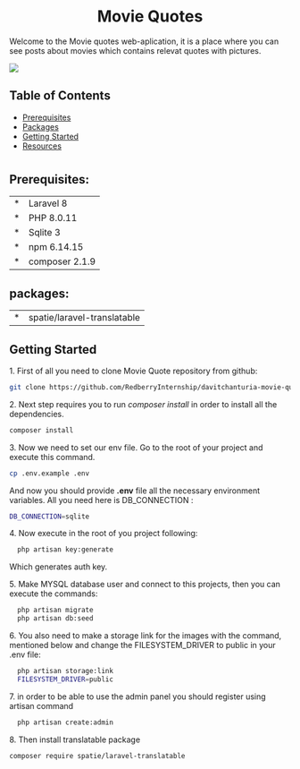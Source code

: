 <h1 style="text-align:center;">Movie Quotes</h1>

Welcome to the Movie quotes web-aplication, it is a place where you can see posts about movies which contains relevat quotes with pictures.

<img src="public/storage/bidzo.png"/>

## Table of Contents

* [Prerequisites](#req)
* [Packages](#packages)
* [Getting Started](#gettingStarted)
* [Resources](#resources)

#
<h2 id="req">Prerequisites:</h2>

<table>
    <tr>
        <td>* </td>
        <td>Laravel 8</td>
    </tr>
    <tr>
        <td>* </td>
        <td>PHP 8.0.11</td>
    </tr>
    <tr>
        <td>* </td>
        <td>Sqlite 3</td>
    </tr>
    <tr>
        <td>*</td>
        <td>npm 6.14.15</td>
    </tr>
    <tr>
        <td>* </td>
        <td>composer 2.1.9</td>
    </tr>
</table>

<h2 id="packages">packages:</h2>

<table>
    <tr>
        <td>* </td>
        <td>spatie/laravel-translatable</td>
    </tr>
</table>

<h2 id="gettingStarted">Getting Started</h2>

1\. First of all you need to clone Movie Quote repository from github:
```sh
git clone https://github.com/RedberryInternship/davitchanturia-movie-quotes.git
```

2\. Next step requires you to run *composer install* in order to install all the dependencies.
```sh
composer install
```

3\. Now we need to set our env file. Go to the root of your project and execute this command.
```sh
cp .env.example .env
```

And now you should provide **.env** file all the necessary environment variables. All you need here is DB_CONNECTION :
```sh
DB_CONNECTION=sqlite
```

4\. Now execute in the root of you project following:
```sh
  php artisan key:generate
```
Which generates auth key.

5\. Make MYSQL database user and connect to this projects, then you can execute the commands: 
```sh
  php artisan migrate
  php artisan db:seed
```

6\. You also need to make a storage link for the images with the command, mentioned below and change the FILESYSTEM_DRIVER to public in your .env file:
```sh
  php artisan storage:link
  FILESYSTEM_DRIVER=public
```

7\. in order to be able to use the admin panel you should register using artisan command 
```sh
  php artisan create:admin
```

8\. Then install translatable package
```sh
composer require spatie/laravel-translatable
```

